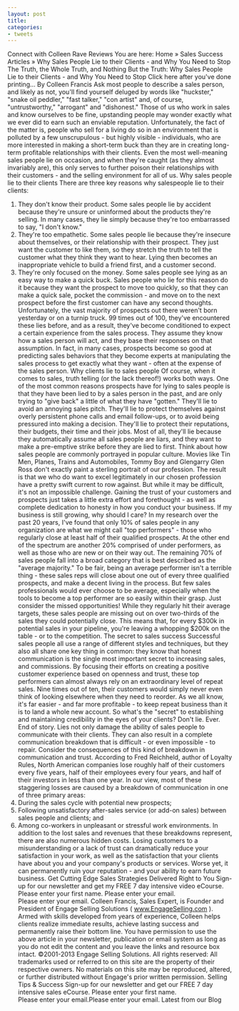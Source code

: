 ```yaml
---
layout: post
title: 
categories:
- tweets
---
```

Connect with Colleen
Rave Reviews
You are here: Home » Sales Success Articles » Why Sales People Lie to their Clients - and Why You Need to Stop
The Truth, the Whole Truth, and Nothing But the Truth: Why Sales People Lie to their Clients - and Why You Need to Stop
Click here after you've done printing…
By Colleen Francis
Ask most people to describe a sales person, and likely as not, you'll  find yourself deluged by words like "huckster," "snake  oil peddler," "fast talker," "con artist" and, of course, "untrustworthy," "arrogant" and "dishonest."
Those of us who work in sales and know ourselves to be fine, upstanding  people may wonder exactly what we ever did to earn such an enviable  reputation. Unfortunately, the fact of the matter is, people who sell  for a living do so in an environment that is polluted by a few unscrupulous  - but highly visible - individuals, who are more interested  in making a short-term buck than they are in creating long-term profitable  relationships with their clients.
Even the most well-meaning sales people lie on occasion, and when  they're caught (as they almost invariably are), this only serves to  further poison their relationships with their customers - and  the selling environment for all of us.
Why sales people lie to their clients
There are three key reasons why salespeople lie to their clients:
1. They don't know their product.
Some sales people lie by accident because they're unsure or uninformed  about the products they're selling. In many cases, they lie simply  because they're too embarrassed to say, "I don't know."
2. They're too empathetic.
Some sales people lie because they're insecure about themselves,  or their relationship with their prospect. They just want the customer  to like them, so they stretch the truth to tell the customer what  they think they want to hear. Lying then becomes an inappropriate  vehicle to build a friend first, and a customer second.
3. They're only focused on the money.
Some sales people see lying as an easy way to make a quick buck.  Sales people who lie for this reason do it because they want the  prospect to move too quickly, so that they can make a quick sale,  pocket the commission - and move on to the next prospect before  the first customer can have any second thoughts.
Unfortunately, the vast majority of prospects out there weren't  born yesterday or on a turnip truck. 99 times out of 100, they've  encountered these lies before, and as a result, they've become conditioned  to expect a certain experience from the sales process. They assume  they know how a sales person will act, and they base their responses  on that assumption.
In fact, in many cases, prospects become so good at predicting  sales behaviors that they become experts at manipulating the sales  process to get exactly what they want - often at the expense  of the sales person.
Why clients lie to sales people
Of course, when it comes to sales, truth telling (or the lack thereof!)  works both ways.
One of the most common reasons prospects have for lying to sales  people is that they have been lied to by a sales person in the past,  and are only trying to "give back" a little of what they  have "gotten."
They'll lie to avoid an annoying sales pitch. They'll lie  to protect themselves against overly persistent phone calls and email  follow-ups, or to avoid being pressured into making a decision. They'll  lie to protect their reputations, their budgets, their time and their  jobs.
Most of all, they'll lie because they automatically assume all  sales people are liars, and they want to make a pre-emptive strike  before they are lied to first.
Think about how sales people are commonly portrayed in popular culture.  Movies like Tin Men, Planes, Trains and Automobiles, Tommy Boy  and Glengarry Glen Ross don't exactly paint a sterling portrait  of our profession. The result is that we who do want to excel legitimately  in our chosen profession have a pretty swift current to row against.
But while it may be difficult, it's not an impossible challenge.  Gaining the trust of your customers and prospects just takes a little  extra effort and forethought - as well as complete dedication  to honesty in how you conduct your business.
If my business is still growing, why should I care?
In my research over the past 20 years, I've found that only  10% of sales people in any organization are what we might call "top  performers" - those who regularly close at least half of  their qualified prospects. At the other end of the spectrum are another  20% comprised of under performers, as well as those who are new or  on their way out.
The remaining 70% of sales people fall into a broad category that  is best described as the "average majority." To be fair,  being an average performer isn't a terrible thing - these  sales reps will close about one out of every three qualified prospects,  and make a decent living in the process.
But few sales professionals would ever choose to be average,  especially when the tools to become a top performer are so easily  within their grasp.
Just consider the missed opportunities! While they regularly hit  their average targets, these sales people are missing out on over  two-thirds of the sales they could potentially close. This means that,  for every $300k in potential sales in your pipeline, you're leaving  a whopping $200k on the table - or to the competition.
The secret to sales success
Successful sales people all use a range of different styles and techniques,  but they also all share one key thing in common: they know that honest  communication is the single most important secret to increasing sales,  and commissions.
By focusing their efforts on creating a positive customer experience  based on openness and trust, these top performers can almost always  rely on an extraordinary level of repeat sales. Nine times out of  ten, their customers would simply never even think of looking elsewhere  when they need to reorder. As we all know, it's far easier -  and far more profitable - to keep repeat business than it is  to land a whole new account.
So what's the "secret" to establishing and maintaining  credibility in the eyes of your clients?
Don't lie. Ever. End of story.
Lies not only damage the ability of sales people to communicate with  their clients. They can also result in a complete communication breakdown  that is difficult - or even impossible - to repair.
Consider the consequences of this kind of breakdown in communication  and trust. According to Fred Reichheld, author of Loyalty  Rules, North American companies lose roughly half of their customers  every five years, half of their employees every four years, and half  of their investors in less than one year. In our view, most of these  staggering losses are caused by a breakdown of communication in one  of three primary areas:
1. During the sales cycle with potential new prospects;
2. Following unsatisfactory after-sales service (or add-on sales)  between sales people and clients; and
3. Among co-workers in unpleasant or stressful work environments.
In addition to the lost sales and revenues that these breakdowns  represent, there are also numerous hidden costs. Losing customers  to a misunderstanding or a lack of trust can dramatically reduce your  satisfaction in your work, as well as the satisfaction that your clients  have about you and your company's products or services.
Worse yet, it can permanently ruin your reputation - and your  ability to earn future business.
Get Cutting Edge Sales Strategies Delivered Right to You
Sign-up for our newsletter and get my FREE 7 day intensive video eCourse.
Please enter your first name.
Please enter your email.
Please enter your email.
Colleen Francis, Sales Expert, is Founder and President of Engage Selling Solutions  ( www.EngageSelling.com ). Armed with  skills developed from years of experience, Colleen helps clients realize immediate  results, achieve lasting success and permanently raise their bottom line.
You have permission to use the above article in your newsletter, publication or  email system as long as you do not edit the content and you leave the links and  resource box intact.
©2001-2013 Engage Selling Solutions. All rights reserved: All trademarks used  or referred to on this site are the property of their respective owners. No materials  on this site may be reproduced, altered, or further distributed without Engage's  prior written permission.
Selling Tips & Success
Sign-up for our newsletter and get our FREE 7 day intensive sales eCourse.
Please enter your first name.
Please enter your email.Please enter your email.
Latest from our Blog
